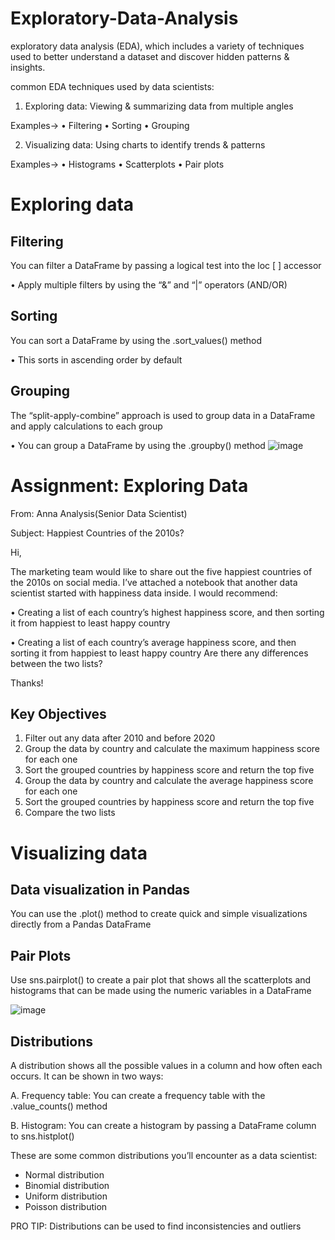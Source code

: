 # Exploratory-Data-Analysis

exploratory data analysis (EDA), which includes a variety of techniques used to better understand a dataset and discover hidden patterns & insights. 

common EDA techniques used by data scientists:

1. Exploring data: Viewing & summarizing data from multiple angles

Examples->
• Filtering
• Sorting
• Grouping

2. Visualizing data: Using charts to identify trends & patterns

Examples->
• Histograms
• Scatterplots
• Pair plots

# Exploring data

## Filtering

You can filter a DataFrame by passing a logical test into the loc [ ] accessor

• Apply multiple filters by using the “&” and “|” operators (AND/OR)

## Sorting

You can sort a DataFrame by using the .sort_values() method

• This sorts in ascending order by default

## Grouping

The “split-apply-combine” approach is used to group data in a DataFrame and apply calculations to each group

• You can group a DataFrame by using the .groupby() method
![image](https://github.com/user-attachments/assets/05621aa9-e0d6-4918-8685-1178fcbd0a39)

# Assignment: Exploring Data

From: Anna Analysis(Senior Data Scientist)

Subject: Happiest Countries of the 2010s?

Hi, 

The marketing team would like to share out the five happiest countries of the 2010s on social media. I’ve attached a notebook that another data scientist started with happiness data inside. I would recommend:

• Creating a list of each country’s highest happiness score,
and then sorting it from happiest to least happy country

• Creating a list of each country’s average happiness score,
and then sorting it from happiest to least happy country
Are there any differences between the two lists?

Thanks!

## Key Objectives

1. Filter out any data after 2010 and before 2020
2. Group the data by country and calculate the maximum happiness score for each one
3. Sort the grouped countries by happiness score and return the top five
4. Group the data by country and calculate the average happiness score for each one
5. Sort the grouped countries by happiness score and return the top five
6. Compare the two lists

# Visualizing data

## Data visualization in Pandas

You can use the .plot() method to create quick and simple visualizations directly from a Pandas DataFrame

## Pair Plots

Use sns.pairplot() to create a pair plot that shows all the scatterplots and histograms that can be made using the numeric variables in a DataFrame


![image](https://github.com/user-attachments/assets/ae62d677-0c87-4022-a6be-c2d977d886e8)

## Distributions

A distribution shows all the possible values in a column and how often each occurs. It can be shown in two ways:

A. Frequency table: You can create a frequency table with the .value_counts() method

B. Histogram: You can create a histogram by passing a DataFrame column to sns.histplot()

These are some common distributions you’ll encounter as a data scientist:

-  Normal distribution
-  Binomial distribution
-  Uniform distribution
-  Poisson distribution

PRO TIP: Distributions can be used to find inconsistencies and outliers
